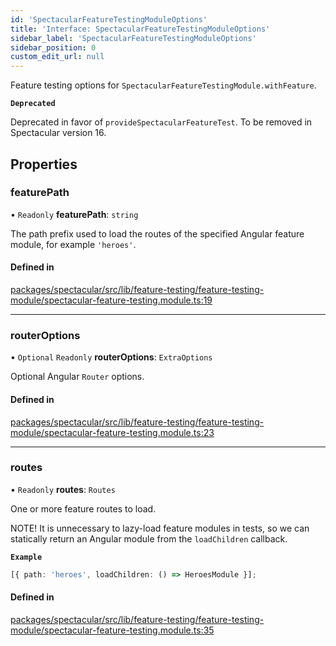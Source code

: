 ```yaml
---
id: 'SpectacularFeatureTestingModuleOptions'
title: 'Interface: SpectacularFeatureTestingModuleOptions'
sidebar_label: 'SpectacularFeatureTestingModuleOptions'
sidebar_position: 0
custom_edit_url: null
---
```


Feature testing options for `SpectacularFeatureTestingModule.withFeature`.

**`Deprecated`**

Deprecated in favor of `provideSpectacularFeatureTest`. To be removed in Spectacular version 16.

## Properties

### featurePath

• `Readonly` **featurePath**: `string`

The path prefix used to load the routes of the specified Angular feature module, for example `'heroes'`.

#### Defined in

[packages/spectacular/src/lib/feature-testing/feature-testing-module/spectacular-feature-testing.module.ts:19](https://github.com/ngworker/ngworker/blob/b782ad5/packages/spectacular/src/lib/feature-testing/feature-testing-module/spectacular-feature-testing.module.ts#L19)

---

### routerOptions

• `Optional` `Readonly` **routerOptions**: `ExtraOptions`

Optional Angular `Router` options.

#### Defined in

[packages/spectacular/src/lib/feature-testing/feature-testing-module/spectacular-feature-testing.module.ts:23](https://github.com/ngworker/ngworker/blob/b782ad5/packages/spectacular/src/lib/feature-testing/feature-testing-module/spectacular-feature-testing.module.ts#L23)

---

### routes

• `Readonly` **routes**: `Routes`

One or more feature routes to load.

NOTE! It is unnecessary to lazy-load feature modules in tests, so we can statically return an Angular module from the `loadChildren` callback.

**`Example`**

```typescript
[{ path: 'heroes', loadChildren: () => HeroesModule }];
```

#### Defined in

[packages/spectacular/src/lib/feature-testing/feature-testing-module/spectacular-feature-testing.module.ts:35](https://github.com/ngworker/ngworker/blob/b782ad5/packages/spectacular/src/lib/feature-testing/feature-testing-module/spectacular-feature-testing.module.ts#L35)
